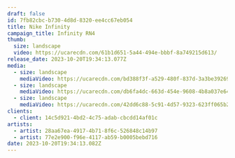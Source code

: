 ```yaml
---
draft: false
id: 7fb82cbc-b730-4d8d-8320-ee4cc67eb054
title: Nike Infinity
campaign_title: I﻿nfinity RN4
thumb:
  size: landscape
  video: https://ucarecdn.com/61b1d651-5a44-494e-bbbf-8a749215d613/
release_date: 2023-10-20T19:34:13.077Z
media:
  - size: landscape
    mediaVideo: https://ucarecdn.com/bd388f3f-a529-480f-837d-3a3be392694d/
  - size: landscape
    mediaVideo: https://ucarecdn.com/db6fa4dc-663d-454e-9608-4b8a037e643b/
  - size: landscape
    mediaVideo: https://ucarecdn.com/42dd6c88-5c91-4d57-9323-623ff065b296/
clients:
  - client: 14c5d921-4bd2-4c75-adab-cbcdd14af01c
artists:
  - artist: 28aa67ea-4917-4b71-8f6c-526848c14b97
  - artist: 77e2e900-f96e-4117-ab59-b0005bebd716
date: 2023-10-20T19:34:13.082Z
---
```

